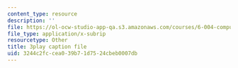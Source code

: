 ```yaml
---
content_type: resource
description: ''
file: https://ol-ocw-studio-app-qa.s3.amazonaws.com/courses/6-004-computation-structures-spring-2017/3244c2fccea039b71d7524cbeb0007db_0aMDzMhf528.srt
file_type: application/x-subrip
resourcetype: Other
title: 3play caption file
uid: 3244c2fc-cea0-39b7-1d75-24cbeb0007db
---
```

